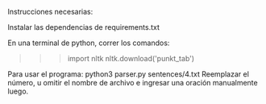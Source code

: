 Instrucciones necesarias:

Instalar las dependencias de requirements.txt

En una terminal de python, correr los comandos:
>>> import nltk
>>> nltk.download('punkt_tab')

Para usar el programa:
python3 parser.py sentences/4.txt
Reemplazar el número, u omitir el nombre de archivo e ingresar una oración manualmente luego.